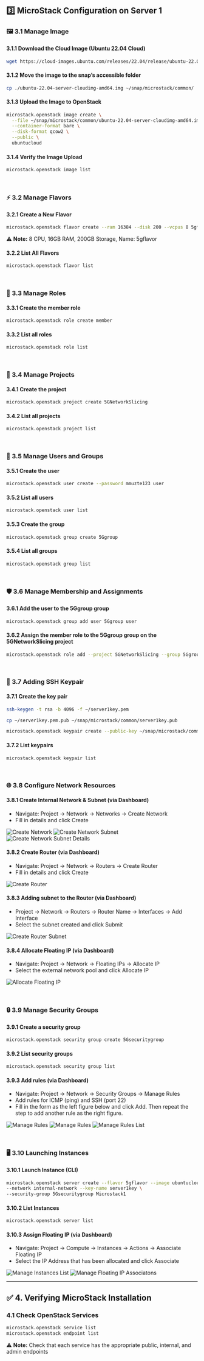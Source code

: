 ## 3️⃣ MicroStack Configuration on Server 1
### 🖼️ 3.1 Manage Image
#### 3.1.1 Download the Cloud Image (Ubuntu 22.04 Cloud)
```bash
wget https://cloud-images.ubuntu.com/releases/22.04/release/ubuntu-22.04-server-cloudimg-amd64.img
```
#### 3.1.2 Move the image to the snap’s accessible folder
```bash
cp ./ubuntu-22.04-server-cloudimg-amd64.img ~/snap/microstack/common/
```
#### 3.1.3 Upload the Image to OpenStack
```bash
microstack.openstack image create \
  --file ~/snap/microstack/common/ubuntu-22.04-server-cloudimg-amd64.img \
  --container-format bare \
  --disk-format qcow2 \
  --public \
  ubuntucloud
```
#### 3.1.4 Verify the Image Upload
```bash
microstack.openstack image list
```

&nbsp;

### ⚡ 3.2 Manage Flavors
#### 3.2.1 Create a New Flavor
```bash
microstack.openstack flavor create --ram 16384 --disk 200 --vcpus 8 5gflavor
```
⚠️ **Note:** 8 CPU, 16GB RAM, 200GB Storage, Name: 5gflavor
#### 3.2.2 List All Flavors
```bash
microstack.openstack flavor list
```

&nbsp;

### 🔐 3.3 Manage Roles
#### 3.3.1 Create the member role
```bash
microstack.openstack role create member
```
#### 3.3.2 List all roles
```bash
microstack.openstack role list
```

&nbsp;

### 📂 3.4 Manage Projects
#### 3.4.1 Create the project
```bash
microstack.openstack project create 5GNetworkSlicing
```
#### 3.4.2 List all projects
```bash
microstack.openstack project list
```

&nbsp;

### 👥 3.5 Manage Users and Groups
#### 3.5.1 Create the user
```bash
microstack.openstack user create --password mmuzte123 user 
```
#### 3.5.2 List all users
```bash
microstack.openstack user list
```
#### 3.5.3 Create the group
```bash
microstack.openstack group create 5Ggroup
```
#### 3.5.4 List all groups
```bash
microstack.openstack group list
```

&nbsp;

### 🛡️ 3.6 Manage Membership and Assignments
#### 3.6.1 Add the user to the 5Ggroup group
```bash
microstack.openstack group add user 5Ggroup user 
```
#### 3.6.2 Assign the member role to the 5Ggroup group on the 5GNetworkSlicing project
```bash
microstack.openstack role add --project 5GNetworkSlicing --group 5Ggroup member
```

&nbsp;

### 🔑 3.7 Adding SSH Keypair
#### 3.7.1 Create the key pair
```bash
ssh-keygen -t rsa -b 4096 -f ~/server1key.pem

cp ~/server1key.pem.pub ~/snap/microstack/common/server1key.pub

microstack.openstack keypair create --public-key ~/snap/microstack/common/server1key.pub server1key
```
#### 3.7.2 List keypairs
```bash
microstack.openstack keypair list
```

&nbsp;

### 🌐 3.8 Configure Network Resources
#### 3.8.1 Create Internal Network & Subnet (via Dashboard)
- Navigate: Project → Network → Networks → Create Network
- Fill in details and click Create
  
![Create Network](./Images/Create_Network(Network).png)
![Create Network Subnet](./Images/Create_Network(Subnet).png)
![Create Network Subnet Details](./Images/Create_Network(SubnetDetails).png)


#### 3.8.2 Create Router (via Dashboard)
- Navigate: Project → Network → Routers → Create Router
- Fill in details and click Create
  
![Create Router](./Images/Create_Router.png)

#### 3.8.3 Adding subnet to the Router (via Dashboard)
- Project → Network → Routers → Router Name → Interfaces → Add Interface
- Select the subnet created and click Submit
  
![Create Router Subnet](./Images/Create_Router(Subnet).png)

#### 3.8.4 Allocate Floating IP (via Dashboard)
- Navigate: Project → Network → Floating IPs → Allocate IP
- Select the external network pool and click Allocate IP
  
![Allocate Floating IP](./Images/Allocate_Floating_IP.png)

&nbsp;

### 🔒 3.9 Manage Security Groups
#### 3.9.1 Create a security group
```bash
microstack.openstack security group create 5Gsecuritygroup
```
#### 3.9.2 List security groups
```bash
microstack.openstack security group list
```
#### 3.9.3 Add rules (via Dashboard)
- Navigate: Project → Network → Security Groups → Manage Rules
- Add rules for ICMP (ping) and SSH (port 22)
- Fill in the form as the left figure below and click Add. Then repeat the step to add another rule as the right figure.
  
![Manage Rules](./Images/Add_Rule1.png)
![Manage Rules](./Images/Add_Rule2.png)
![Manage Rules List](./Images/Add_Rule_List.png)

&nbsp;

### 🖥️ 3.10 Launching Instances
#### 3.10.1 Launch Instance (CLI)
```bash
microstack.openstack server create --flavor 5gflavor --image ubuntucloud \
--network internal-network --key-name server1key \
--security-group 5Gsecuritygroup Microstack1
```
#### 3.10.2 List Instances
```bash
microstack.openstack server list
```
#### 3.10.3 Assign Floating IP (via Dashboard)
- Navigate: Project → Compute → Instances → Actions → Associate Floating IP
- Select the IP Address that has been allocated and click Associate

![Manage Instances List](./Images/Instances_List.png)
![Manage Floating IP Associatons](./Images/Manage_Floating_IP_Associatons.png)

---

## ✅ 4. Verifying MicroStack Installation
### 4.1 Check OpenStack Services
```bash
microstack.openstack service list
microstack.openstack endpoint list
```
⚠️ **Note:** Check that each service has the appropriate public, internal, and admin endpoints
